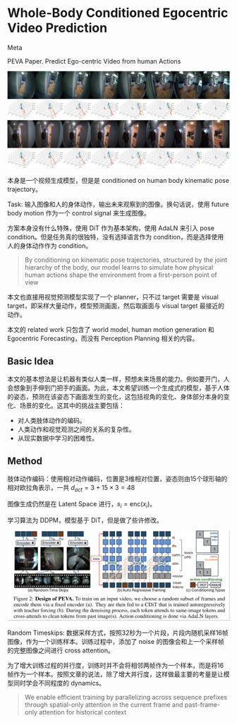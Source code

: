 # Whole-Body Conditioned Egocentric Video Prediction

Meta

PEVA Paper. Predict Ego-centric Video from human Actions

![PEVA](../imgs/PEVA.png)

本身是一个视频生成模型，但是是 conditioned on human body kinematic pose trajectory。

Task: 输入图像和人的身体动作，输出未来观察到的图像。换句话说，使用 future body motion 作为一个 control signal 来生成图像。

方案本身没有什么特殊，使用 DiT 作为基本架构，使用 AdaLN 来引入 pose condition。但是任务真的很独特，没有选择语言作为 condition，而是选择使用人的身体动作作为 condition。

> By conditioning on kinematic pose trajectories, structured by the joint hierarchy of the body, our model learns to simulate how physical human actions shape the environment from a first-person point of view

本文也直接用视觉预测模型实现了一个 planner，只不过 target 需要是 visual target，即采样大量动作，模型预测画面，然后取画面与 visual target 最接近的动作。

本文的 related work 只包含了 world model, human motion generation 和 Egocentric Forecasting，而没有 Perception Planning 相关的内容。

## Basic Idea

本文的基本想法是让机器有类似人类一样，预想未来场景的能力。例如要开门，人会想象到手伸到门把手的画面。为此，本文希望训练一个生成式的模型，基于人体的姿态，预测在该姿态下画面发生的变化，这包括视角的变化、身体部分本身的变化、场景的变化。这其中的挑战主要包括：

- 对人类肢体动作的编码。
- 人类动作和视觉观测之间的关系的复杂性。
- 从现实数据中学习的困难性。

## Method

肢体动作编码：使用相对动作编码，位置是3维相对位置，姿态则由15个球形轴的相对欧拉角表示，一共 $d_{act} = 3+15\times 3=48$

图像生成仍然是在 Latent Space 进行，$s_i = \text{enc}(x_i)$。

学习算法为 DDPM，模型基于 DiT，但是做了些许修改。

![PEVA2](../imgs/PEVA2.png)

Random Timeskips: 数据采样方式，按照32秒为一个片段，片段内随机采样16帧图像，作为一个训练样本。训练过程中，添加了 noise 的图像会和上一个采样帧的完整图像之间进行 cross attention。

为了增大训练过程的并行度，训练时并不会将相邻两帧作为一个样本，而是将16帧作为一个样本。按照文章的说法，除了增大并行度，这样做最主要的考量是让模型同时学会不同程度的 dynamics。

> We enable efficient training by parallelizing across sequence prefixes through spatial-only attention in the current frame and past-frame-only attention for historical context